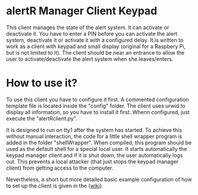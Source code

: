 alertR Manager Client Keypad
======

This client manages the state of the alert system. It can activate or deactivate it. You have to enter a PIN before you can activate the alert system, deactivate it or activate it with a configured delay. It is written to work as a client with keypad and small display (original for a Raspbery Pi, but is not limited to it). The client should be near an entrance to allow the user to activate/deactivate the alert system when she leaves/enters.


How to use it?
======

To use this client you have to configure it first. A commented configuration template file is located inside the "config" folder. The client uses urwid to display all information, so you have to install it first. Whenn configured, just execute the "alertRclient.py".

It is designed to run on tty1 after the system has started. To achieve this without manual interaction, the code for a little shell wrapper program is added in the folder "shellWrapper". When compiled, this program should be used as the default shell for a special local user. It starts automatically the keypad manager client and if it is shut down, the user automatically logs out. This prevents a local attacker (that just stops the keypad manager client) from getting access to the computer.

Nevertheless, a short but more detailed basic example configuration of how to set up the client is given in the ([wiki](https://github.com/sqall01/alertR/wiki/Example-configuration)).